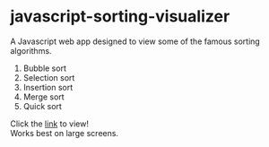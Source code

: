 # javascript-sorting-visualizer
A Javascript web app designed to view some of the famous sorting algorithms.
<ol>
  <li>Bubble sort</li>
  <li>Selection sort</li>
  <li>Insertion sort</li>
  <li>Merge sort</li>
  <li>Quick sort</li>
</ol>
Click the <a href="https://premforreal.github.io/javascript-sorting-visualizer/" target='_blank'>link</a> to view! <br>
Works best on large screens. 
